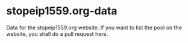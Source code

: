 # stopeip1559.org-data
Data for the stopeip1559.org website. If you want to list the pool on the website, you shall do a pull request here.
